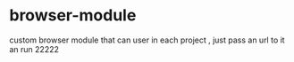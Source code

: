 # browser-module
custom browser module that can user in each project , just pass an url to it an run
22222